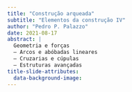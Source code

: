 ```yaml
---
title: "Construção arqueada"
subtitle: "Elementos da construção IV"
author: "Pedro P. Palazzo"
date: 2021-08-17
abstract: |
  Geometria e forças
  – Arcos e abóbadas lineares
  – Cruzarias e cúpulas
  – Estruturas avançadas
title-slide-attributes:
  data-background-image:
---
```

